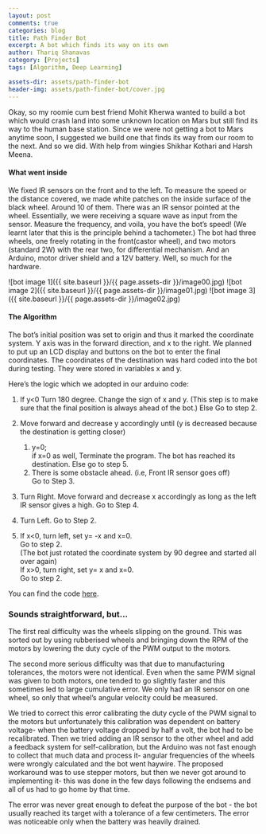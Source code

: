 ```yaml
---
layout: post
comments: true
categories: blog
title: Path Finder Bot
excerpt: A bot which finds its way on its own
author: Thariq Shanavas
category: [Projects]
tags: [Algorithm, Deep Learning]

assets-dir: assets/path-finder-bot
header-img: assets/path-finder-bot/cover.jpg
---
```

Okay, so my roomie cum best friend Mohit Kherwa wanted to build a bot which 
would crash land into some unknown location on Mars but still find its way to
the human base station. Since we were not getting a bot to Mars anytime soon, 
I suggested we build one that finds its way from our room to the next. And so 
we did. With help from wingies Shikhar Kothari and Harsh Meena.

#### What went inside

We fixed IR sensors on the front and to the left. To measure the speed or the 
distance covered, we made white patches on the inside surface of the black wheel. 
Around 10 of them. There was an IR sensor pointed at the wheel. Essentially, we 
were receiving a square wave as input from the sensor. Measure the frequency, and 
voila, you have the bot’s speed! (We learnt later that this is the principle behind 
a tachometer.) The bot had three wheels, one freely rotating in the front(castor 
wheel), and two motors (standard 2W) with the rear two, for differential mechanism. 
And an Arduino, motor driver shield and a 12V battery. Well, so much for the hardware.

![bot image 1]({{ site.baseurl }}/{{ page.assets-dir }}/image00.jpg)
![bot image 2]({{ site.baseurl }}/{{ page.assets-dir }}/image01.jpg)
![bot image 3]({{ site.baseurl }}/{{ page.assets-dir }}/image02.jpg)

#### The Algorithm

The bot’s initial position was set to origin and thus it marked the coordinate system. 
Y axis was in the forward direction, and x to the right. We planned to put up an LCD 
display and buttons on the bot to enter the final coordinates. The coordinates of the 
destination was hard coded into the bot during testing. They were stored in variables 
x and y.

Here’s the logic which we adopted in our arduino code: 

1.  If y<0
	Turn 180 degree. Change the sign of x and y. (This step is to make sure that the 
	final position is always ahead of the bot.)
	Else
	Go to step 2.

2.	Move forward and decrease y accordingly until (y is decreased because the destination 
	is getting closer)
	1.  y=0;
		<br>if x=0 as well,
		Terminate the program. The bot has reached its destination.
		Else go to step 5.
	2.  There is some obstacle ahead. (i.e, Front IR sensor goes off)
		<br>Go to Step 3.

3.	Turn Right. Move forward and decrease x accordingly as long as the left IR sensor gives 
	a high. Go to Step 4.

4.	Turn Left. Go to Step 2.

5.	If x<0, turn left, set y= -x and x=0. 
    <br>Go to step 2. 
    <br>(The bot just rotated the coordinate system by 90 degree and started all over again)
    <br>If x>0, turn right, set y= x and x=0. 
    <br>Go to step 2.

You can find the code [here](https://github.com/thariq-shanavas/Path-Finder-Bot).

### Sounds straightforward, but...

The first real difficulty was the wheels slipping on the ground. This was sorted out by using rubberised wheels and bringing down the RPM of the motors by lowering the duty cycle of the PWM output to the motors.

The second more serious difficulty was that due to manufacturing tolerances, the motors were not identical. Even when the same PWM signal was given to both motors, one tended to go slightly faster and this sometimes led to large cumulative error. We only had an IR sensor on one wheel, so only that wheel’s angular velocity could be measured.

We tried to correct this error calibrating the duty cycle of the PWM signal to the motors but unfortunately this calibration was dependent on battery voltage- when the battery voltage dropped by half a volt, the bot had to be recalibrated. Then we tried adding an IR sensor to the other wheel and add a feedback system for self-calibration, but the Arduino was not fast enough to collect that much data and process it- angular frequencies of the wheels were wrongly calculated and the bot went haywire. The proposed workaround was to use stepper motors, but then we never got around to implementing it- this was done in the few days following the endsems and all of us had to go home by that time.

The error was never great enough to defeat the purpose of the bot - the bot usually reached its target with a tolerance of a few centimeters. The error was noticeable only when the battery was heavily drained.
